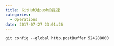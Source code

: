 ```yaml
---
title: GitHub对push的提速
categories:
  - Operations
date: 2017-07-27 23:01:26
---
```

```html
git config --global http.postBuffer 524288000
```